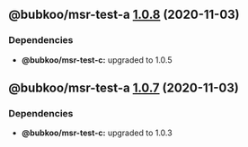 ## @bubkoo/msr-test-a [1.0.8](https://github.com/bubkoo/monorepo-semantic-release/compare/@bubkoo/msr-test-a@1.0.7...@bubkoo/msr-test-a@1.0.8) (2020-11-03)





### Dependencies

* **@bubkoo/msr-test-c:** upgraded to 1.0.5

## @bubkoo/msr-test-a [1.0.7](https://github.com/bubkoo/monorepo-semantic-release/compare/@bubkoo/msr-test-a@1.0.6...@bubkoo/msr-test-a@1.0.7) (2020-11-03)





### Dependencies

* **@bubkoo/msr-test-c:** upgraded to 1.0.3
